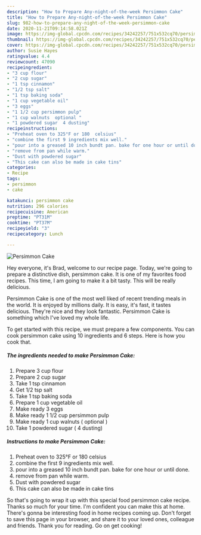 ```yaml
---
description: "How to Prepare Any-night-of-the-week Persimmon Cake"
title: "How to Prepare Any-night-of-the-week Persimmon Cake"
slug: 982-how-to-prepare-any-night-of-the-week-persimmon-cake
date: 2020-11-21T09:14:58.021Z
image: https://img-global.cpcdn.com/recipes/34242257/751x532cq70/persimmon-cake-recipe-main-photo.jpg
thumbnail: https://img-global.cpcdn.com/recipes/34242257/751x532cq70/persimmon-cake-recipe-main-photo.jpg
cover: https://img-global.cpcdn.com/recipes/34242257/751x532cq70/persimmon-cake-recipe-main-photo.jpg
author: Susie Hayes
ratingvalue: 4.4
reviewcount: 47090
recipeingredient:
- "3 cup flour"
- "2 cup sugar"
- "1 tsp cinnamon"
- "1/2 tsp salt"
- "1 tsp baking soda"
- "1 cup vegetable oil"
- "3 eggs"
- "1 1/2 cup persimmon pulp"
- "1 cup walnuts  optional "
- "1 powdered sugar  4 dusting"
recipeinstructions:
- "Preheat oven to 325°F or 180  celsius"
- "combine the first 9 ingredients mix well."
- "pour into a greased 10 inch bundt pan. bake for one hour or until done."
- "remove from pan while warm."
- "Dust with powdered sugar"
- "This cake can also be made in cake tins"
categories:
- Recipe
tags:
- persimmon
- cake

katakunci: persimmon cake 
nutrition: 296 calories
recipecuisine: American
preptime: "PT31M"
cooktime: "PT37M"
recipeyield: "3"
recipecategory: Lunch

---
```



![Persimmon Cake](https://img-global.cpcdn.com/recipes/34242257/751x532cq70/persimmon-cake-recipe-main-photo.jpg)

Hey everyone, it's Brad, welcome to our recipe page. Today, we're going to prepare a distinctive dish, persimmon cake. It is one of my favorites food recipes. This time, I am going to make it a bit tasty. This will be really delicious.



Persimmon Cake is one of the most well liked of recent trending meals in the world. It is enjoyed by millions daily. It is easy, it's fast, it tastes delicious. They're nice and they look fantastic. Persimmon Cake is something which I've loved my whole life.


To get started with this recipe, we must prepare a few components. You can cook persimmon cake using 10 ingredients and 6 steps. Here is how you cook that.

<!--inarticleads1-->

##### The ingredients needed to make Persimmon Cake:

1. Prepare 3 cup flour
1. Prepare 2 cup sugar
1. Take 1 tsp cinnamon
1. Get 1/2 tsp salt
1. Take 1 tsp baking soda
1. Prepare 1 cup vegetable oil
1. Make ready 3 eggs
1. Make ready 1 1/2 cup persimmon pulp
1. Make ready 1 cup walnuts ( optional )
1. Take 1 powdered sugar ( 4 dusting)




<!--inarticleads2-->

##### Instructions to make Persimmon Cake:

1. Preheat oven to 325°F or 180  celsius
1. combine the first 9 ingredients mix well.
1. pour into a greased 10 inch bundt pan. bake for one hour or until done.
1. remove from pan while warm.
1. Dust with powdered sugar
1. This cake can also be made in cake tins




So that's going to wrap it up with this special food persimmon cake recipe. Thanks so much for your time. I'm confident you can make this at home. There's gonna be interesting food in home recipes coming up. Don't forget to save this page in your browser, and share it to your loved ones, colleague and friends. Thank you for reading. Go on get cooking!
